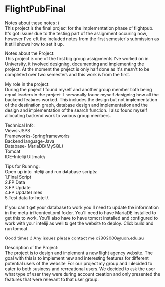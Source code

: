 # FlightPubFinal



Notes about these notes :)\
This project is the final project for the implementation phase of flightpub. It's got issues due to the testing part of the assignment occuring now, however I've left the included notes from the first semester's submission as it still shows how to set it up.


Notes about the Project:\
This project is one of the first big group assignments I've worked on in University, it involved designing, documenting and implementing the project. 
At the moment the project is only half done as it's mean't to be completed over two semesters and this work is from the first. 

My role in the project:\
During the project I found myself and another group member both being equal leaders in the project. I personally found myself designing how all the backend features worked. This includes the design but not implementation of the destination graph, database design and implementation 
and the design and implementation of the search function. I also found myself allocating backend work to various group members.

Technical Info:\
Views-JSPS\
Frameworks-Springframeworks\
Backend language-Java\
Database- MariaDB(MySQL)\
Tomcat\
IDE-Inteliji Ultimate\

Tips for Running:\
Open up into Inteliji and run database scripts:\
1.Final Script\
2.FP Data\
3.FP Update\
4.FP UpdateTimes\
5.Test data for hotel.\

If you can't get your database to work you'll need to update the information in the meta-inf/context.xml folder. You'll need to have MariaDB installed to get this to work. You'll also have to have tomcat installed and configured to work with your inteliji as well to get the website to deploy. 
Click build and run tomcat. 

Good times :) Any issues please contact me c3303000@uon.edu.au

Description of the Project:\
The project is to design and implement a new flight agency website. The goal with this is to implement new and interesting features for different potential users of the website.
For our project my group and I decided to cater to both business and recreational users. We decided to ask the user what type of user they were during account creation and
only presented the features that were relevant to that user group.

